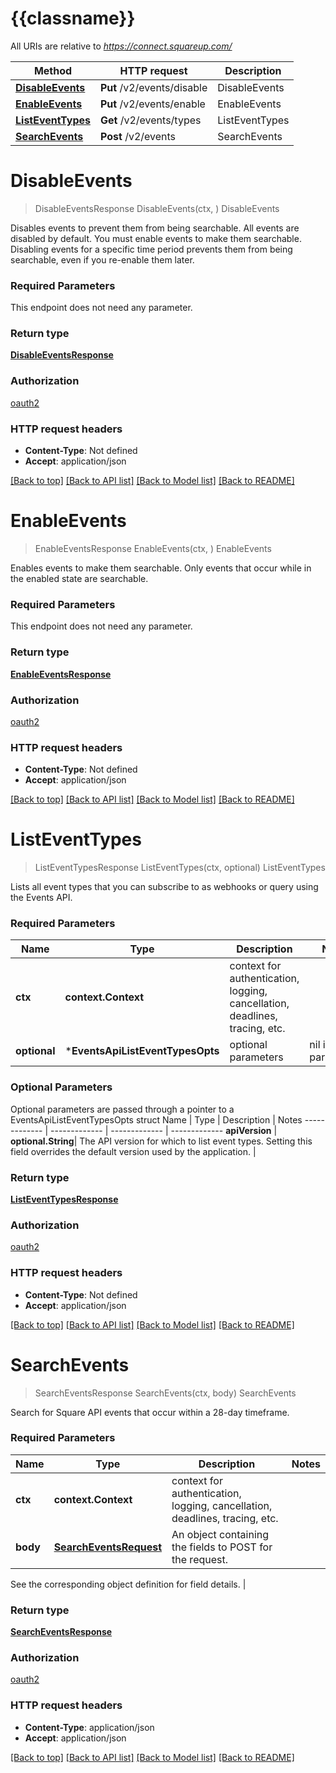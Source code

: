 # {{classname}}

All URIs are relative to *https://connect.squareup.com/*

Method | HTTP request | Description
------------- | ------------- | -------------
[**DisableEvents**](EventsApi.md#DisableEvents) | **Put** /v2/events/disable | DisableEvents
[**EnableEvents**](EventsApi.md#EnableEvents) | **Put** /v2/events/enable | EnableEvents
[**ListEventTypes**](EventsApi.md#ListEventTypes) | **Get** /v2/events/types | ListEventTypes
[**SearchEvents**](EventsApi.md#SearchEvents) | **Post** /v2/events | SearchEvents

# **DisableEvents**
> DisableEventsResponse DisableEvents(ctx, )
DisableEvents

Disables events to prevent them from being searchable. All events are disabled by default. You must enable events to make them searchable. Disabling events for a specific time period prevents them from being searchable, even if you re-enable them later.

### Required Parameters
This endpoint does not need any parameter.

### Return type

[**DisableEventsResponse**](DisableEventsResponse.md)

### Authorization

[oauth2](../README.md#oauth2)

### HTTP request headers

 - **Content-Type**: Not defined
 - **Accept**: application/json

[[Back to top]](#) [[Back to API list]](../README.md#documentation-for-api-endpoints) [[Back to Model list]](../README.md#documentation-for-models) [[Back to README]](../README.md)

# **EnableEvents**
> EnableEventsResponse EnableEvents(ctx, )
EnableEvents

Enables events to make them searchable. Only events that occur while in the enabled state are searchable.

### Required Parameters
This endpoint does not need any parameter.

### Return type

[**EnableEventsResponse**](EnableEventsResponse.md)

### Authorization

[oauth2](../README.md#oauth2)

### HTTP request headers

 - **Content-Type**: Not defined
 - **Accept**: application/json

[[Back to top]](#) [[Back to API list]](../README.md#documentation-for-api-endpoints) [[Back to Model list]](../README.md#documentation-for-models) [[Back to README]](../README.md)

# **ListEventTypes**
> ListEventTypesResponse ListEventTypes(ctx, optional)
ListEventTypes

Lists all event types that you can subscribe to as webhooks or query using the Events API.

### Required Parameters

Name | Type | Description  | Notes
------------- | ------------- | ------------- | -------------
 **ctx** | **context.Context** | context for authentication, logging, cancellation, deadlines, tracing, etc.
 **optional** | ***EventsApiListEventTypesOpts** | optional parameters | nil if no parameters

### Optional Parameters
Optional parameters are passed through a pointer to a EventsApiListEventTypesOpts struct
Name | Type | Description  | Notes
------------- | ------------- | ------------- | -------------
 **apiVersion** | **optional.String**| The API version for which to list event types. Setting this field overrides the default version used by the application. | 

### Return type

[**ListEventTypesResponse**](ListEventTypesResponse.md)

### Authorization

[oauth2](../README.md#oauth2)

### HTTP request headers

 - **Content-Type**: Not defined
 - **Accept**: application/json

[[Back to top]](#) [[Back to API list]](../README.md#documentation-for-api-endpoints) [[Back to Model list]](../README.md#documentation-for-models) [[Back to README]](../README.md)

# **SearchEvents**
> SearchEventsResponse SearchEvents(ctx, body)
SearchEvents

Search for Square API events that occur within a 28-day timeframe.

### Required Parameters

Name | Type | Description  | Notes
------------- | ------------- | ------------- | -------------
 **ctx** | **context.Context** | context for authentication, logging, cancellation, deadlines, tracing, etc.
  **body** | [**SearchEventsRequest**](SearchEventsRequest.md)| An object containing the fields to POST for the request.

See the corresponding object definition for field details. | 

### Return type

[**SearchEventsResponse**](SearchEventsResponse.md)

### Authorization

[oauth2](../README.md#oauth2)

### HTTP request headers

 - **Content-Type**: application/json
 - **Accept**: application/json

[[Back to top]](#) [[Back to API list]](../README.md#documentation-for-api-endpoints) [[Back to Model list]](../README.md#documentation-for-models) [[Back to README]](../README.md)

